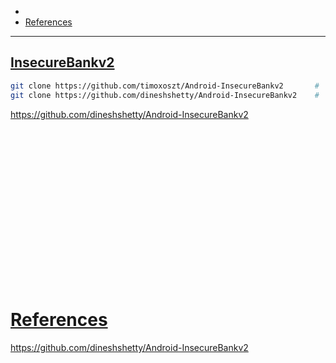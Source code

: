 - 
- [References](#references)

-------------------------------------------

## [InsecureBankv2]()
```sh
git clone https://github.com/timoxoszt/Android-InsecureBankv2       #  👈 PR with Docker
git clone https://github.com/dineshshetty/Android-InsecureBankv2    #  👈 Original without Docker
```

https://github.com/dineshshetty/Android-InsecureBankv2

## 
```sh

```

## 
```sh

```

## 
```sh

```

## 
```sh

```

## 
```sh

```

## 
```sh

```

## 
```sh

```

## 
```sh

```

## 
```sh

```

# [References](#references-1)

https://github.com/dineshshetty/Android-InsecureBankv2